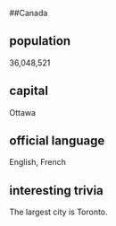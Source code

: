 ##Canada
## population
36,048,521

## capital
Ottawa
 
## official language
English, French

## interesting trivia
The largest city is Toronto.


